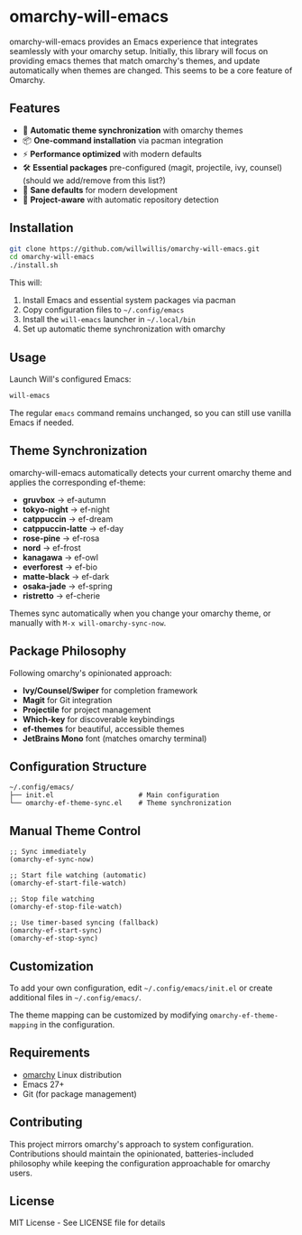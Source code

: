 # omarchy-will-emacs

omarchy-will-emacs provides an Emacs experience that integrates seamlessly with your omarchy setup. Initially, this library will focus on providing emacs themes that match omarchy's themes, and update automatically when themes are changed. This seems to be a core feature of Omarchy.

## Features

- 🎨 **Automatic theme synchronization** with omarchy themes
- 📦 **One-command installation** via pacman integration
- ⚡ **Performance optimized** with modern defaults
- 🛠 **Essential packages** pre-configured (magit, projectile, ivy, counsel) (should we add/remove from this list?)
- 🔧 **Sane defaults** for modern development
- 📁 **Project-aware** with automatic repository detection

## Installation

```bash
git clone https://github.com/willwillis/omarchy-will-emacs.git
cd omarchy-will-emacs
./install.sh
```

This will:
1. Install Emacs and essential system packages via pacman
2. Copy configuration files to `~/.config/emacs`
3. Install the `will-emacs` launcher in `~/.local/bin`
4. Set up automatic theme synchronization with omarchy

## Usage

Launch Will's configured Emacs:
```bash
will-emacs
```

The regular `emacs` command remains unchanged, so you can still use vanilla Emacs if needed.

## Theme Synchronization

omarchy-will-emacs automatically detects your current omarchy theme and applies the corresponding ef-theme:

- **gruvbox** → ef-autumn
- **tokyo-night** → ef-night
- **catppuccin** → ef-dream
- **catppuccin-latte** → ef-day
- **rose-pine** → ef-rosa
- **nord** → ef-frost
- **kanagawa** → ef-owl
- **everforest** → ef-bio
- **matte-black** → ef-dark
- **osaka-jade** → ef-spring
- **ristretto** → ef-cherie

Themes sync automatically when you change your omarchy theme, or manually with `M-x will-omarchy-sync-now`.

## Package Philosophy

Following omarchy's opinionated approach:

- **Ivy/Counsel/Swiper** for completion framework
- **Magit** for Git integration
- **Projectile** for project management
- **Which-key** for discoverable keybindings
- **ef-themes** for beautiful, accessible themes
- **JetBrains Mono** font (matches omarchy terminal)

## Configuration Structure

```
~/.config/emacs/
├── init.el                     # Main configuration
└── omarchy-ef-theme-sync.el    # Theme synchronization
```

## Manual Theme Control

```elisp
;; Sync immediately
(omarchy-ef-sync-now)

;; Start file watching (automatic)
(omarchy-ef-start-file-watch)

;; Stop file watching
(omarchy-ef-stop-file-watch)

;; Use timer-based syncing (fallback)
(omarchy-ef-start-sync)
(omarchy-ef-stop-sync)
```

## Customization

To add your own configuration, edit `~/.config/emacs/init.el` or create additional files in `~/.config/emacs/`.

The theme mapping can be customized by modifying `omarchy-ef-theme-mapping` in the configuration.

## Requirements

- [omarchy](https://github.com/willhop/omarchy) Linux distribution
- Emacs 27+
- Git (for package management)

## Contributing

This project mirrors omarchy's approach to system configuration. Contributions should maintain the opinionated, batteries-included philosophy while keeping the configuration approachable for omarchy users.

## License

MIT License - See LICENSE file for details
